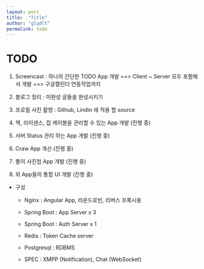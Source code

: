 ```yaml
---
layout: post
title:  "Title"
author: "glqdlt"
permalink: todo
---
```


# TODO

1. Screencast : 하나의 간단한 TODO App 개발 ==> Client ~ Server 모두 포함해서 개발 ==> 구글캘린더 연동작업까지

2. 블로그 정리 : 미완성 글들을 완성시키기

3. 프로필 사진 촬영 : Github, Lindin 에 적용 할 source

4. 책, 라이센스, 집 케이블을 관리할 수 있는 App 개발 (진행 중)

5. 서버 Status 관리 하는 App 개발 (진행 중)

6. Craw App 개선 (진행 중)

7. 똘이 사진첩 App 개발 (진행 중)

8. 위 App들의 통합 UI 개발 (진행 중)


+ 구성
    + Nginx : Angular App, 라운드로빈, 리버스 프록시용
    + Spring Boot : App Server   x 3
    + Spring Boot : Auth Server x 1
    + Redis : Token Cache server
    + Postgresql : RDBMS
    
    + SPEC : XMPP (Notification), Chat (WebSocket)